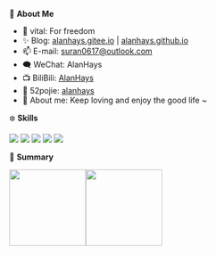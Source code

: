 🍓 **About Me**

- 🔭 vital: For freedom
- ✨ Blog: [alanhays.gitee.io](https://alanhays.gitee.io) | [alanhays.github.io](https://alanhays.github.io)
- 📫 E-mail: suran0617@outlook.com
- 🗨️ WeChat: AlanHays
- 📺 BiliBili: [AlanHays](https://space.bilibili.com/247999712)
- 🎯 52pojie: [alanhays](https://www.52pojie.cn/home.php?mod=space&uid=1963774)
- 👯 About me: Keep loving and enjoy the good life ~

❄️ **Skills**

![](https://img.shields.io/badge/-Python-3e74a2?style=flat-square&logo=Python&logoColor=fff)
![](https://img.shields.io/badge/-Go-00add8?style=flat-square&logo=Go&logoColor=fff)
![](https://img.shields.io/badge/-Node.js-339933?style=flat-square&logo=Node.js&logoColor=fff)
![](https://img.shields.io/badge/-Docker-2496ED?style=flat-square&logo=Docker&logoColor=fff)
![](https://img.shields.io/badge/-Linux-000000?style=flat-square&logo=Linux&logoColor=fff)

🎄 **Summary**

<img align="" height="137px" src="https://github-readme-stats.vercel.app/api?username=Alanhays&hide_title=true&hide_border=true&show_icons=true&include_all_commits=true&line_height=21&bg_color=0,EC6C6C,FFD479,FFFC79,73FA79&theme=graywhite" /><img align="" height="137px" src="https://github-readme-stats.vercel.app/api/top-langs/?username=Alanhays&hide_title=true&hide_border=true&layout=compact&bg_color=0,73FA79,73FDFF,D783FF&theme=graywhite" />

